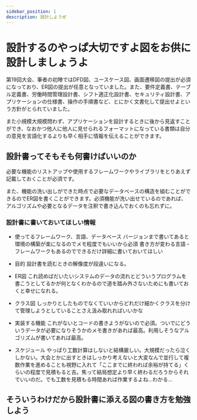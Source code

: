 ```yaml
---
sidebar_position: 1
description: 設計しようぜ
---
```

# 設計するのやっぱ大切ですよ図をお供に設計しましょうよ
第19回大会、筆者の初陣ではDFD図、ユースケース図、画面遷移図の提出が必須になっており、ER図の提出が任意となっていました。また、要件定義書、テーブル定義書、労働時間管理設計書、シフト適正化設計書、セキュリティ設計書、アプリケーションの仕様書、操作の手順書など、とにかく文書化して提出せよという方針がとられていました。

また小規模大規模問わず、アプリケーションを設計するときに後から見返すことができ、なおかつ他人に他人に見せられるフォーマットになっている書類は自分の意見を言語化するよりも早く相手に情報を伝えることができます。

## 設計書ってそもそも何書けばいいのか
必要な機能のリストアップや使用するフレームワークやライブラリをとりあえず記載しておくことが必須です。

また、機能の洗い出しができた時点で必要なデータベースの構造を組むことができるのでER図を書くことができます。必須機能が洗い出せているのであれば、アルゴリズムや必要となるデータを注釈で書き込んでおくのも忘れずに。

### 設計書に書いておいてほしい情報
- 使ってるフレームワーク、言語、データベース
バージョンまで書いてあると環境の構築が楽になるのでメモ程度でもいいから必須
書き方が変わる言語・フレームワークもあるのでできるだけ詳細に書いておいてほしい

- 目的
設計書を読むときの解像度が段違いになる。

- ER図
これ読めばだいたいシステムのデータの流れとどういうプログラムを書こうとしてるかが何となくわかるので道を踏み外さないためにも書いておくと幸せになれる。

- クラス図
しっかりとしたものでなくていいからどれだけ細かくクラスを分けて管理しようとしていることさえ汲み取れればいいかな

- 実装する機能
これがないとコードの書きようがないので必須。ついでにどういうデータが必要になりそうかのメモ書きがあれば最高。利用しそうなアルゴリズムが書いてあれば最高。

- スケジュール
やっぱり工数計算はしないと結構厳しい。大規模だったら泣くしかない。大会とかに出すときはしっかり考えないと大変なんで並行して複数作業を進めることも視野に入れて「ここまでに終われば余裕が持てる」くらいの程度で見積もると吉。焦って結局想定より早く終わるだろうからそれでいいのだ。でも工数を見積もる時間あれば作業するよね…わかる…

## そういうわけだから設計書に添える図の書き方を勉強しよう

